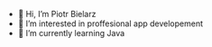 - 👋 Hi, I’m Piotr Bielarz
- 👀 I’m interested in proffesional app developement
- 🌱 I’m currently learning Java
<!---
- 📫 How to reach me ...


P10trB/P10trB is a ✨ special ✨ repository because its `README.md` (this file) appears on your GitHub profile.
You can click the Preview link to take a look at your changes.
--->

